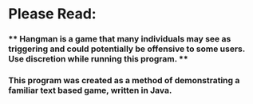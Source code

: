# Please Read:
### ** Hangman is a game that many individuals may see as triggering and could potentially be offensive to some users. Use discretion while running this program. **
### This program was created as a method of demonstrating a familiar text based game, written in Java.
